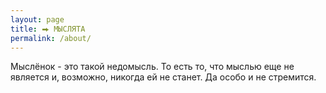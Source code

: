 ```yaml
---
layout: page
title: ⮕ МЫСЛЯТА
permalink: /about/
---
```

Мыслёнок - это такой недомысль. То есть то, что мыслью еще не является и, возможно, никогда ей не станет. Да особо и не стремится.
